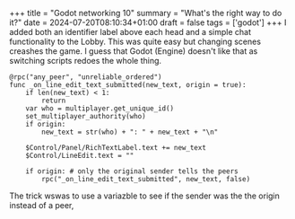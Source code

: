 +++
title = "Godot networking 10"
summary = "What's the right way to do it?"
date = 2024-07-20T08:10:34+01:00
draft = false
tags = ['godot']
+++
I added both an identifier label above each head and a simple chat functionality to the Lobby.
This was quite easy but changing scenes creashes the game.
I guess that Godot (Engine) doesn't like that as switching scripts redoes the whole thing.

```
@rpc("any_peer", "unreliable_ordered")
func _on_line_edit_text_submitted(new_text, origin = true):
	if len(new_text) < 1:
		return
	var who = multiplayer.get_unique_id()
	set_multiplayer_authority(who)
	if origin:
		new_text = str(who) + ": " + new_text + "\n"

	$Control/Panel/RichTextLabel.text += new_text
	$Control/LineEdit.text = ""
	
	if origin: # only the original sender tells the peers
		rpc("_on_line_edit_text_submitted", new_text, false)
```

The trick wswas to use a variazble to see if the sender was the the origin instead of a peer,
